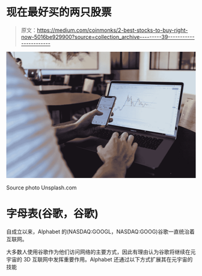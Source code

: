 # 现在最好买的两只股票

> 原文：<https://medium.com/coinmonks/2-best-stocks-to-buy-right-now-5016be929900?source=collection_archive---------39----------------------->

![](img/482bd100645a457d4f1fefcd57dcc1c0.png)

Source photo Unsplash.com

# 字母表(谷歌，谷歌)

自成立以来，Alphabet 的(NASDAQ:GOOGL，NASDAQ:GOOG)谷歌一直统治着互联网。

大多数人使用谷歌作为他们访问网络的主要方式，因此有理由认为谷歌将继续在元宇宙的 3D 互联网中发挥重要作用。Alphabet 还通过以下方式扩展其在元宇宙的技能
